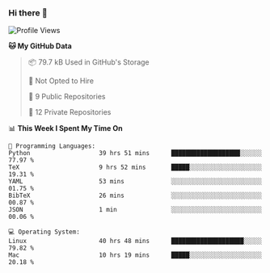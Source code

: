 ### Hi there 👋

<!--
**huayuan4396/huayuan4396** is a ✨ _special_ ✨ repository because its `README.md` (this file) appears on your GitHub profile.

Here are some ideas to get you started:

- 🔭 I’m currently working on ...
- 🌱 I’m currently learning ...
- 👯 I’m looking to collaborate on ...
- 🤔 I’m looking for help with ...
- 💬 Ask me about ...
- 📫 How to reach me: ...
- 😄 Pronouns: ...
- ⚡ Fun fact: ...
-->

<!--START_SECTION:waka-->
![Profile Views](http://img.shields.io/badge/Profile%20Views-0-blue)

**🐱 My GitHub Data** 

> 📦 79.7 kB Used in GitHub's Storage 
 > 
> 🚫 Not Opted to Hire
 > 
> 📜 9 Public Repositories 
 > 
> 🔑 12 Private Repositories 
 > 
📊 **This Week I Spent My Time On** 

```text
💬 Programming Languages: 
Python                   39 hrs 51 mins      ███████████████████░░░░░░   77.97 % 
TeX                      9 hrs 52 mins       █████░░░░░░░░░░░░░░░░░░░░   19.31 % 
YAML                     53 mins             ░░░░░░░░░░░░░░░░░░░░░░░░░   01.75 % 
BibTeX                   26 mins             ░░░░░░░░░░░░░░░░░░░░░░░░░   00.87 % 
JSON                     1 min               ░░░░░░░░░░░░░░░░░░░░░░░░░   00.06 % 

💻 Operating System: 
Linux                    40 hrs 48 mins      ████████████████████░░░░░   79.82 % 
Mac                      10 hrs 19 mins      █████░░░░░░░░░░░░░░░░░░░░   20.18 % 
```


<!--END_SECTION:waka-->
